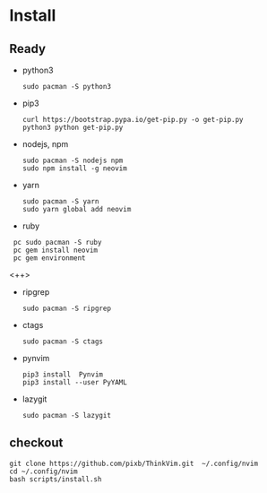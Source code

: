 # Install

## Ready

- python3

  ```shell
  sudo pacman -S python3
  ```

- pip3
  ```shell
  curl https://bootstrap.pypa.io/get-pip.py -o get-pip.py
  python3 python get-pip.py
  ```
- nodejs, npm

  ```shell
  sudo pacman -S nodejs npm
  sudo npm install -g neovim
  ```

- yarn
  ```shell
  sudo pacman -S yarn
  sudo yarn global add neovim
  ```
- ruby

```
 pc sudo pacman -S ruby
 pc gem install neovim
 pc gem environment
```

<++>

- ripgrep

  ```shell
  sudo pacman -S ripgrep
  ```

- ctags
  ```shell
  sudo pacman -S ctags
  ```
- pynvim
  ```shell
  pip3 install  Pynvim
  pip3 install --user PyYAML
  ```
- lazygit
  ```shell
  sudo pacman -S lazygit
  ```

## checkout

```shell
git clone https://github.com/pixb/ThinkVim.git  ~/.config/nvim
cd ~/.config/nvim
bash scripts/install.sh
```
